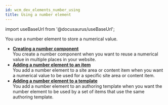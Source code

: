 ```yaml
---
id: wcm_dev_elements_number_using
title: Using a number element
---
```

import useBaseUrl from '@docusaurus/useBaseUrl';



You use a number element to store a numerical value.

-   **[Creating a number component](wcm_dev_elements_number_creating.md)**  
You create a number component when you want to reuse a numerical value in multiple places in your website.
-   **[Adding a number element to an item](wcm_dev_elements_number_adding.md)**  
You add a number element to a site area or content item when you want a numerical value to be used for a specific site area or content item.
-   **[Adding a number element to a template](wcm_dev_elements_number_add_template.md)**  
You add a number element to an authoring template when you want the number element to be used by a set of items that use the same authoring template.

